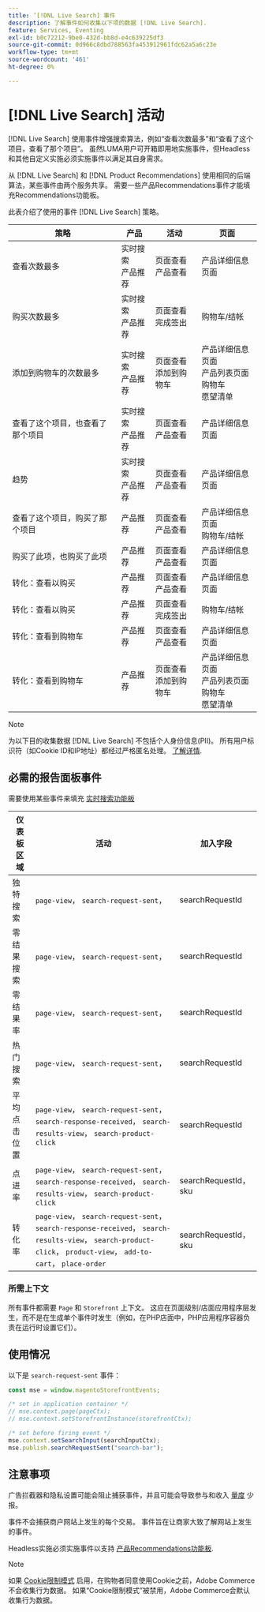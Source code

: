 ```yaml
---
title: ’[!DNL Live Search] 事件
description: 了解事件如何收集以下项的数据 [!DNL Live Search].
feature: Services, Eventing
exl-id: b0c72212-9be0-432d-bb8d-e4c639225df3
source-git-commit: 0d966c8dbd788563fa453912961fdc62a5a6c23e
workflow-type: tm+mt
source-wordcount: '461'
ht-degree: 0%

---
```


# [!DNL Live Search] 活动

[!DNL Live Search] 使用事件增强搜索算法，例如“查看次数最多”和“查看了这个项目，查看了那个项目”。 虽然LUMA用户可开箱即用地实施事件，但Headless和其他自定义实施必须实施事件以满足其自身需求。

从 [!DNL Live Search] 和 [!DNL Product Recommendations] 使用相同的后端算法，某些事件由两个服务共享。 需要一些产品Recommendations事件才能填充Recommendations功能板。

此表介绍了使用的事件 [!DNL Live Search] 策略。

| 策略 | 产品 | 活动 | 页面 |
| --- | --- | --- | ---|
| 查看次数最多 | 实时搜索<br>产品推荐 | 页面查看<br>产品查看 | 产品详细信息页面 |
| 购买次数最多 | 实时搜索<br>产品推荐 | 页面查看<br>完成签出 | 购物车/结帐 |
| 添加到购物车的次数最多 | 实时搜索<br>产品推荐 | 页面查看<br>添加到购物车 | 产品详细信息页面<br>产品列表页面<br>购物车<br>愿望清单 |
| 查看了这个项目，也查看了那个项目 | 实时搜索<br>产品推荐 | 页面查看<br>产品查看 | 产品详细信息页面 |
| 趋势 | 实时搜索<br>产品推荐 | 页面查看<br>产品查看 | 产品详细信息页面 |
| 查看了这个项目，购买了那个项目 | 产品推荐 | 页面查看<br>产品查看 | 产品详细信息页面<br>购物车/结帐 |
| 购买了此项，也购买了此项 | 产品推荐 | 页面查看<br>产品查看 | 产品详细信息页面 |
| 转化：查看以购买 | 产品推荐 | 页面查看<br>产品查看 | 产品详细信息页面 |
| 转化：查看以购买 | 产品推荐 | 页面查看<br>完成签出 | 购物车/结帐 |
| 转化：查看到购物车 | 产品推荐 | 页面查看<br>产品查看 | 产品详细信息页面 |
| 转化：查看到购物车 | 产品推荐 | 页面查看<br>添加到购物车 | 产品详细信息页面<br>产品列表页面<br>购物车<br>愿望清单 |

>[!NOTE]
>
>为以下目的收集数据 [!DNL Live Search] 不包括个人身份信息(PII)。 所有用户标识符（如Cookie ID和IP地址）都经过严格匿名处理。 [了解详情](https://www.adobe.com/privacy/experience-cloud.html).

## 必需的报告面板事件

需要使用某些事件来填充 [实时搜索功能板](performance.md)

| 仪表板区域 | 活动 | 加入字段 |
| ------------------- | ------------- | ---------- |
| 独特搜索 | `page-view`， `search-request-sent`， | searchRequestId |
| 零结果搜索 | `page-view`， `search-request-sent`， | searchRequestId |
| 零结果率 | `page-view`， `search-request-sent`， | searchRequestId |
| 热门搜索 | `page-view`， `search-request-sent`， | searchRequestId |
| 平均 点击位置 | `page-view`， `search-request-sent`， `search-response-received`， `search-results-view`， `search-product-click` | searchRequestId |
| 点进率 | `page-view`， `search-request-sent`， `search-response-received`， `search-results-view`， `search-product-click` | searchRequestId， sku |
| 转化率 | `page-view`， `search-request-sent`， `search-response-received`， `search-results-view`， `search-product-click`， `product-view`， `add-to-cart`， `place-order` | searchRequestId， sku |

### 所需上下文

所有事件都需要 `Page` 和 `Storefront` 上下文。 这应在页面级别/店面应用程序层发生，而不是在生成单个事件时发生（例如，在PHP店面中，PHP应用程序容器负责在运行时设置它们）。

## 使用情况

以下是 `search-request-sent` 事件：

```javascript
const mse = window.magentoStorefrontEvents;

/* set in application container */
// mse.context.page(pageCtx);
// mse.context.setStorefrontInstance(storefrontCtx);

/* set before firing event */
mse.context.setSearchInput(searchInputCtx);
mse.publish.searchRequestSent("search-bar");
```

## 注意事项

广告拦截器和隐私设置可能会阻止捕获事件，并且可能会导致参与和收入 [量度](workspace.md) 少报。

事件不会捕获商户网站上发生的每个交易。 事件旨在让商家大致了解网站上发生的事件。

Headless实施必须实施事件以支持 [产品Recommendations功能板](../product-recommendations/events.md).

>[!NOTE]
>
>如果 [Cookie限制模式](https://experienceleague.adobe.com/docs/commerce-admin/start/compliance/privacy/compliance-cookie-law.html) 启用，在购物者同意使用Cookie之前，Adobe Commerce不会收集行为数据。 如果“Cookie限制模式”被禁用，Adobe Commerce会默认收集行为数据。

